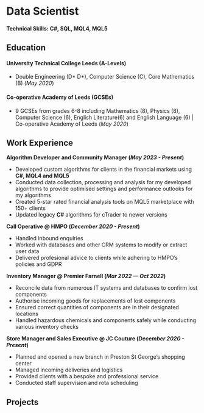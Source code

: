 # Data Scientist

#### Technical Skills: C#, SQL, MQL4, MQL5

## Education
#### University Technical College Leeds (A-Levels)
- Double Engineering (D* D*), Computer Science (C), Core Mathematics (B) (_May 2020_)

#### Co-operative Academy of Leeds (GCSEs)       		
- 9 GCSEs from grades 6-8 including Mathematics (8), Physics (8), Computer Science (6), English Literature(6) and English Language (6) | Co-operative Academy of Leeds (_May 2020_)		

## Work Experience
**Algorithm Developer and Community Manager (_May 2023 - Present_)**
- Developed custom algorithms for clients in the financial markets using **C#, MQL4 and MQL5**
- Conducted data collection, processing and analysis for my developed algorithms to provide optimised settings and performance outlooks for my algorithms
- Created 5-star rated financial analysis tools on MQL5 marketplace with 150+ clients 
- Updated legacy **C#** algorithms for cTrader to newer versions

**Call Operative @ HMPO (_December 2020 - Present_)**
- Handled inbound enquiries
- Worked with databases and other CRM systems to modify or extract user data
- Delivered profesional advice to clients while adhering to HMPO’s policies and GDPR

**Inventory Manager @ Premier Farnell (_Mar 2022 — Oct 2022_)**
- Reconcile data from numerous IT systems and databases to confirm lost components
- Authorise incoming goods for replacements of lost components
- Ensured correct quantities of components are in their designated locations
- Handled hazardous chemicals and components safely while conducting various inventory checks

**Store Manager and Sales Executive @ JC Couture (_December 2020 - Present_)**
- Planned and opened a new branch in Preston St George’s shopping center
- Managed incoming deliveries and logistics
- Provided clients with a bespoke and professional service
- Conducted staff supervision and rota scheduling


## Projects
### 

